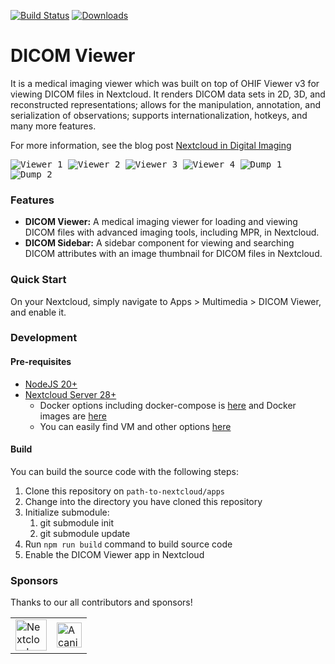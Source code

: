 [![Build Status](https://github.com/ayselafsar/dicomviewer/actions/workflows/build.yml/badge.svg)](https://github.com/ayselafsar/dicomviewer/actions?workflow=Build)
[![Downloads](https://img.shields.io/github/downloads/ayselafsar/dicomviewer/total.svg)](https://github.com/ayselafsar/dicomviewer/releases)

# DICOM Viewer

It is a medical imaging viewer which was built on top of OHIF Viewer v3 for viewing DICOM files in Nextcloud. 
It renders DICOM data sets in 2D, 3D, and reconstructed representations; allows for the manipulation, annotation, 
and serialization of observations; supports internationalization, hotkeys, and many more features.

For more information, see the blog post [Nextcloud in Digital Imaging](https://nextcloud.com/blog/digital-imaging-for-medicine-in-nextcloud/)


<kbd>![Viewer 1](https://github.com/ayselafsar/dicomviewer/blob/master/screenshots/viewer1.png)  </kbd>
<kbd>![Viewer 2](https://github.com/ayselafsar/dicomviewer/blob/master/screenshots/viewer2.png)  </kbd>
<kbd>![Viewer 3](https://github.com/ayselafsar/dicomviewer/blob/master/screenshots/viewer3.png)  </kbd>
<kbd>![Viewer 4](https://github.com/ayselafsar/dicomviewer/blob/master/screenshots/viewer4.png)  </kbd>
<kbd>![Dump 1](https://github.com/ayselafsar/dicomviewer/blob/master/screenshots/dump1.png)  </kbd>
<kbd>![Dump 2](https://github.com/ayselafsar/dicomviewer/blob/master/screenshots/dump2.png)  </kbd>


### Features

* **DICOM Viewer:** A medical imaging viewer for loading and viewing DICOM files with advanced imaging tools, including MPR, in Nextcloud.
* **DICOM Sidebar:** A sidebar component for viewing and searching DICOM attributes with an image thumbnail for DICOM files in Nextcloud.


### Quick Start

On your Nextcloud, simply navigate to Apps > Multimedia > DICOM Viewer, and enable it.


### Development

#### Pre-requisites

- [NodeJS 20+](https://nodejs.org)
- [Nextcloud Server 28+](https://nextcloud.com/install/#instructions-server)
  * Docker options including docker-compose is [here](https://github.com/nextcloud/docker) and Docker images are [here](https://hub.docker.com/_/nextcloud/)
  * You can easily find VM and other options [here](https://nextcloud.com)

#### Build

You can build the source code with the following steps:

1. Clone this repository on `path-to-nextcloud/apps`
2. Change into the directory you have cloned this repository
3. Initialize submodule:
   1. git submodule init
   2. git submodule update
5. Run `npm run build` command to build source code
6. Enable the DICOM Viewer app in Nextcloud

### Sponsors

Thanks to our all contributors and sponsors!

<table>
  <tr>
    <td><a href="https://nextcloud.com"><img src="https://user-images.githubusercontent.com/8215016/70382026-f51b2200-1922-11ea-9121-6bbbb9fb2a6f.png" height="50px;" alt="Nextcloud"/></td>
    <td><a href="https://acanio.com"><img src="https://github.com/ayselafsar/dicomviewer/assets/8215016/75d7bcf7-9d20-48b4-ba2f-7fe82138010b" height="40px;" alt="Acanio"/></td>
  </tr>
</table>

